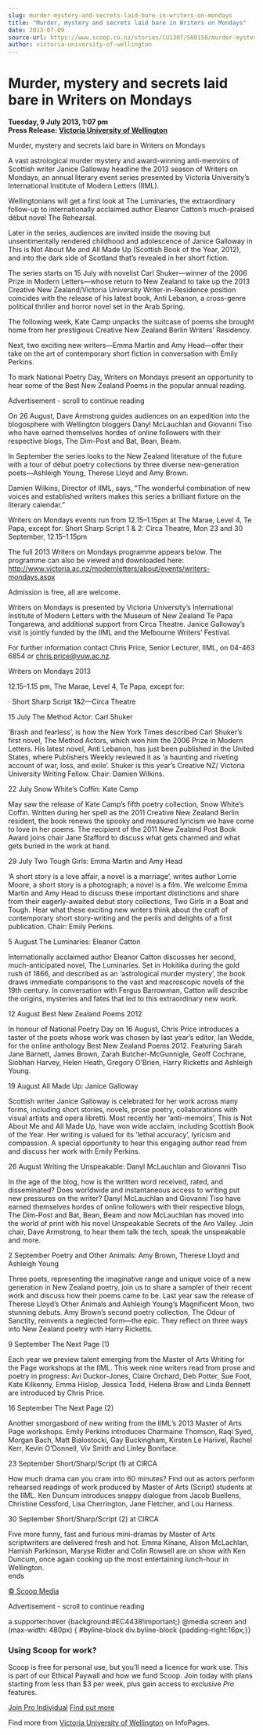 ```yaml
---
slug: murder-mystery-and-secrets-laid-bare-in-writers-on-mondays
title: "Murder, mystery and secrets laid bare in Writers on Mondays"
date: 2013-07-09
source-url: https://www.scoop.co.nz/stories/CU1307/S00158/murder-mystery-and-secrets-laid-bare-in-writers-on-mondays.htm
author: victoria-university-of-wellington
---
```

Murder, mystery and secrets laid bare in Writers on Mondays
===========================================================

**Tuesday, 9 July 2013, 1:07 pm**  
**Press Release: [Victoria University of Wellington](https://info.scoop.co.nz/Victoria_University_of_Wellington)**

Murder, mystery and secrets laid bare in Writers on Mondays

A vast astrological murder mystery and award-winning anti-memoirs of Scottish writer Janice Galloway headline the 2013 season of Writers on Mondays, an annual literary event series presented by Victoria University’s International Institute of Modern Letters (IIML).

Wellingtonians will get a first look at The Luminaries, the extraordinary follow-up to internationally acclaimed author Eleanor Catton’s much-praised début novel The Rehearsal.

Later in the series, audiences are invited inside the moving but unsentimentally rendered childhood and adolescence of Janice Galloway in This is Not About Me and All Made Up (Scottish Book of the Year, 2012), and into the dark side of Scotland that’s revealed in her short fiction.

The series starts on 15 July with novelist Carl Shuker—winner of the 2006 Prize in Modern Letters—whose return to New Zealand to take up the 2013 Creative New Zealand/Victoria University Writer-in-Residence position coincides with the release of his latest book, Anti Lebanon, a cross-genre political thriller and horror novel set in the Arab Spring.

The following week, Kate Camp unpacks the suitcase of poems she brought home from her prestigious Creative New Zealand Berlin Writers’ Residency.

Next, two exciting new writers—Emma Martin and Amy Head—offer their take on the art of contemporary short fiction in conversation with Emily Perkins.

To mark National Poetry Day, Writers on Mondays present an opportunity to hear some of the Best New Zealand Poems in the popular annual reading.

Advertisement - scroll to continue reading





On 26 August, Dave Armstrong guides audiences on an expedition into the blogosphere with Wellington bloggers Danyl McLauchlan and Giovanni Tiso who have earned themselves hordes of online followers with their respective blogs, The Dim-Post and Bat, Bean, Beam.

In September the series looks to the New Zealand literature of the future with a tour of début poetry collections by three diverse new-generation poets—Ashleigh Young, Therese Lloyd and Amy Brown.

Damien Wilkins, Director of IIML, says, “The wonderful combination of new voices and established writers makes this series a brilliant fixture on the literary calendar.”

Writers on Mondays events run from 12.15–1.15pm at The Marae, Level 4, Te Papa, except for: Short Sharp Script 1 & 2: Circa Theatre, Mon 23 and 30 September, 12.15–1.15pm

The full 2013 Writers on Mondays programme appears below. The programme can also be viewed and downloaded here: http://www.victoria.ac.nz/modernletters/about/events/writers-mondays.aspx

Admission is free, all are welcome.

Writers on Mondays is presented by Victoria University’s International Institute of Modern Letters with the Museum of New Zealand Te Papa Tongarewa, and additional support from Circa Theatre. Janice Galloway’s visit is jointly funded by the IIML and the Melbourne Writers’ Festival.

For further information contact Chris Price, Senior Lecturer, IIML, on 04-463 6854 or chris.price@vuw.ac.nz.

Writers on Mondays 2013

12.15–1.15 pm, The Marae, Level 4, Te Papa, except for:

· Short Sharp Script 1&2—Circa Theatre

15 July The Method Actor: Carl Shuker

‘Brash and fearless’, is how the New York Times described Carl Shuker’s first novel, The Method Actors, which won him the 2006 Prize in Modern Letters. His latest novel, Anti Lebanon, has just been published in the United States, where Publishers Weekly reviewed it as ‘a haunting and riveting account of war, loss, and exile’. Shuker is this year’s Creative NZ/ Victoria University Writing Fellow. Chair: Damien Wilkins.

22 July Snow White’s Coffin: Kate Camp

May saw the release of Kate Camp’s fifth poetry collection, Snow White’s Coffin. Written during her spell as the 2011 Creative New Zealand Berlin resident, the book renews the spooky and measured lyricism we have come to love in her poems. The recipient of the 2011 New Zealand Post Book Award joins chair Jane Stafford to discuss what gets charmed and what gets buried in the work at hand.

29 July Two Tough Girls: Emma Martin and Amy Head

‘A short story is a love affair, a novel is a marriage’, writes author Lorrie Moore, a short story is a photograph; a novel is a film. We welcome Emma Martin and Amy Head to discuss these important distinctions and share from their eagerly-awaited debut story collections, Two Girls in a Boat and Tough. Hear what these exciting new writers think about the craft of contemporary short story-writing and the perils and delights of a first publication. Chair: Emily Perkins.

5 August The Luminaries: Eleanor Catton

Internationally acclaimed author Eleanor Catton discusses her second, much-anticipated novel, The Luminaries. Set in Hokitika during the gold rush of 1866, and described as an ‘astrological murder mystery’, the book draws immediate comparisons to the vast and macroscopic novels of the 19th century. In conversation with Fergus Barrowman, Catton will describe the origins, mysteries and fates that led to this extraordinary new work.

12 August Best New Zealand Poems 2012

In honour of National Poetry Day on 16 August, Chris Price introduces a taster of the poets whose work was chosen by last year’s editor, Ian Wedde, for the online anthology Best New Zealand Poems 2012. Featuring Sarah Jane Barnett, James Brown, Zarah Butcher-McGunnigle, Geoff Cochrane, Siobhan Harvey, Helen Heath, Gregory O’Brien, Harry Ricketts and Ashleigh Young.

19 August All Made Up: Janice Galloway

Scottish writer Janice Galloway is celebrated for her work across many forms, including short stories, novels, prose poetry, collaborations with visual artists and opera libretti. Most recently her ‘anti-memoirs’, This is Not About Me and All Made Up, have won wide acclaim, including Scottish Book of the Year. Her writing is valued for its ‘lethal accuracy’, lyricism and compassion. A special opportunity to hear this engaging author read from and discuss her work with Emily Perkins.

26 August Writing the Unspeakable: Danyl McLauchlan and Giovanni Tiso

In the age of the blog, how is the written word received, rated, and disseminated? Does worldwide and instantaneous access to writing put new pressures on the writer? Danyl McLauchlan and Giovanni Tiso have earned themselves hordes of online followers with their respective blogs, The Dim-Post and Bat, Bean, Beam and now McLauchlan has moved into the world of print with his novel Unspeakable Secrets of the Aro Valley. Join chair, Dave Armstrong, to hear them talk the tech, speak the unspeakable and more.

2 September Poetry and Other Animals: Amy Brown, Therese Lloyd and Ashleigh Young

Three poets, representing the imaginative range and unique voice of a new generation in New Zealand poetry, join us to share a sampler of their recent work and discuss how their poems came to be. Last year saw the release of Therese Lloyd’s Other Animals and Ashleigh Young’s Magnificent Moon, two stunning debuts. Amy Brown’s second poetry collection, The Odour of Sanctity, reinvents a neglected form—the epic. They reflect on three ways into New Zealand poetry with Harry Ricketts.

9 September The Next Page (1)

Each year we preview talent emerging from the Master of Arts Writing for the Page workshops at the IIML. This week nine writers read from prose and poetry in progress: Avi Duckor-Jones, Claire Orchard, Deb Potter, Sue Foot, Kate Kilkenny, Emma Hislop, Jessica Todd, Helena Brow and Linda Bennett are introduced by Chris Price.

16 September The Next Page (2)

Another smorgasbord of new writing from the IIML’s 2013 Master of Arts Page workshops. Emily Perkins introduces Charmaine Thomson, Raqi Syed, Morgan Bach, Matt Bialostocki, Gay Buckingham, Kirsten Le Harivel, Rachel Kerr, Kevin O’Donnell, Viv Smith and Linley Boniface.

23 September Short/Sharp/Script (1) at CIRCA

How much drama can you cram into 60 minutes? Find out as actors perform rehearsed readings of work produced by Master of Arts (Script) students at the IIML. Ken Duncum introduces snappy dialogue from Jacob Buellens, Christine Cessford, Lisa Cherrington, Jane Fletcher, and Lou Harness.

30 September Short/Sharp/Script (2) at CIRCA

Five more funny, fast and furious mini-dramas by Master of Arts scriptwriters are delivered fresh and hot. Emma Kinane, Alison McLachlan, Hamish Parkinson, Maryse Ridler and Colin Rowsell are on show with Ken Duncum, once again cooking up the most entertaining lunch-hour in Wellington.  
ends

  

[© Scoop Media](http://www.scoop.co.nz/about/terms.html)  

Advertisement - scroll to continue reading



a.supporter:hover {background:#EC4438!important;} @media screen and (max-width: 480px) { #byline-block div.byline-block {padding-right:16px;}}

### Using Scoop for work?

Scoop is free for personal use, but you’ll need a licence for work use. This is part of our Ethical Paywall and how we fund Scoop. Join today with plans starting from less than $3 per week, plus gain access to exclusive _Pro_ features.  
  
[Join Pro Individual](https://pro.scoop.co.nz/Individual/?from=ProIn24) [Find out more](https://pro.scoop.co.nz/using-scoop-for-work/?from=ProIn24)

Find more from [Victoria University of Wellington](https://info.scoop.co.nz/Victoria_University_of_Wellington) on InfoPages.